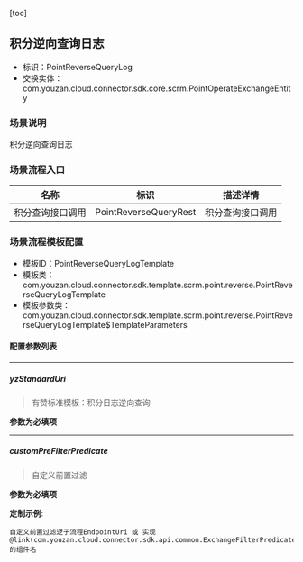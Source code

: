[toc]

## 积分逆向查询日志
- 标识：PointReverseQueryLog
- 交换实体：com.youzan.cloud.connector.sdk.core.scrm.PointOperateExchangeEntity
### 场景说明
积分逆向查询日志
### 场景流程入口

名称 | 标识 | 描述详情
---|---|---
积分查询接口调用 | PointReverseQueryRest | 积分查询接口调用

### 场景流程模板配置
- 模板ID：PointReverseQueryLogTemplate
- 模板类：com.youzan.cloud.connector.sdk.template.scrm.point.reverse.PointReverseQueryLogTemplate
- 模板参数类：com.youzan.cloud.connector.sdk.template.scrm.point.reverse.PointReverseQueryLogTemplate$TemplateParameters

#### 配置参数列表

---
##### yzStandardUri
> 有赞标准模板：积分日志逆向查询

**参数为必填项**

---
##### customPreFilterPredicate
> 自定义前置过滤

**参数为必填项**


**定制示例**:
```
自定义前置过滤逻子流程EndpointUri 或 实现@link(com.youzan.cloud.connector.sdk.api.common.ExchangeFilterPredicate)的组件名
```

